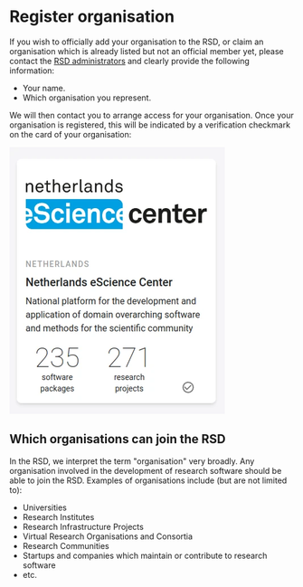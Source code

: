 # Register organisation

If you wish to officially add your organisation to the RSD, or claim an organisation which is already listed but not an official member yet, please contact the
[RSD administrators](mailto:rsd@esciencecenter.nl) and clearly provide the following information:

* Your name.
* Which organisation you represent.

We will then contact you to arrange access for your organisation. Once your organisation is registered,
this will be indicated by a verification checkmark on the card of your organisation:

![image](img/example-organisation.webp)

## Which organisations can join the RSD

In the RSD, we interpret the term "organisation" very broadly. Any organisation involved in the development of research software should be able to join the RSD.
Examples of organisations include (but are not limited to):

* Universities
* Research Institutes
* Research Infrastructure Projects
* Virtual Research Organisations and Consortia
* Research Communities
* Startups and companies which maintain or contribute to research software
* etc.
